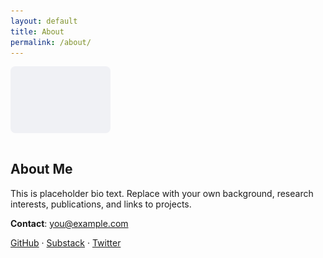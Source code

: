 ```yaml
---
layout: default
title: About
permalink: /about/
---
```


<div class="container">
  <div style="display:flex;gap:1rem;align-items:flex-start;flex-wrap:wrap;">
    <img src="/assets/images/profile.jpg" alt="Profile photo" style="width:160px;border-radius:8px;">
    <div style="max-width:60ch;">
      <h2>About Me</h2>
      <p>This is placeholder bio text. Replace with your own background, research interests, publications, and links to projects.</p>
      <p><strong>Contact</strong>: <a href="mailto:you@example.com">you@example.com</a></p>
      <p><a href="https://github.com/">GitHub</a> · <a href="#">Substack</a> · <a href="#">Twitter</a></p>
    </div>
  </div>
</div>
